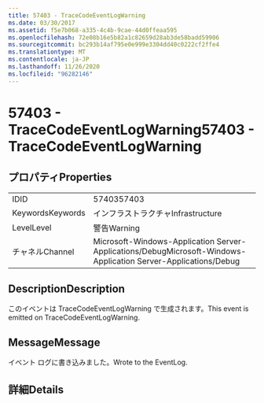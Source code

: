 ```yaml
---
title: 57403 - TraceCodeEventLogWarning
ms.date: 03/30/2017
ms.assetid: f5e7b068-a335-4c4b-9cae-44d0ffeaa595
ms.openlocfilehash: 72e08b16e5b82a1c82659d28ab3de58badd59906
ms.sourcegitcommit: bc293b14af795e0e999e3304dd40c0222cf2ffe4
ms.translationtype: MT
ms.contentlocale: ja-JP
ms.lasthandoff: 11/26/2020
ms.locfileid: "96282146"
---
```

# <a name="57403---tracecodeeventlogwarning"></a><span data-ttu-id="e6193-102">57403 - TraceCodeEventLogWarning</span><span class="sxs-lookup"><span data-stu-id="e6193-102">57403 - TraceCodeEventLogWarning</span></span>

## <a name="properties"></a><span data-ttu-id="e6193-103">プロパティ</span><span class="sxs-lookup"><span data-stu-id="e6193-103">Properties</span></span>  
  
|||  
|-|-|  
|<span data-ttu-id="e6193-104">ID</span><span class="sxs-lookup"><span data-stu-id="e6193-104">ID</span></span>|<span data-ttu-id="e6193-105">57403</span><span class="sxs-lookup"><span data-stu-id="e6193-105">57403</span></span>|  
|<span data-ttu-id="e6193-106">Keywords</span><span class="sxs-lookup"><span data-stu-id="e6193-106">Keywords</span></span>|<span data-ttu-id="e6193-107">インフラストラクチャ</span><span class="sxs-lookup"><span data-stu-id="e6193-107">Infrastructure</span></span>|  
|<span data-ttu-id="e6193-108">Level</span><span class="sxs-lookup"><span data-stu-id="e6193-108">Level</span></span>|<span data-ttu-id="e6193-109">警告</span><span class="sxs-lookup"><span data-stu-id="e6193-109">Warning</span></span>|  
|<span data-ttu-id="e6193-110">チャネル</span><span class="sxs-lookup"><span data-stu-id="e6193-110">Channel</span></span>|<span data-ttu-id="e6193-111">Microsoft-Windows-Application Server-Applications/Debug</span><span class="sxs-lookup"><span data-stu-id="e6193-111">Microsoft-Windows-Application Server-Applications/Debug</span></span>|  
  
## <a name="description"></a><span data-ttu-id="e6193-112">Description</span><span class="sxs-lookup"><span data-stu-id="e6193-112">Description</span></span>  

 <span data-ttu-id="e6193-113">このイベントは TraceCodeEventLogWarning で生成されます。</span><span class="sxs-lookup"><span data-stu-id="e6193-113">This event is emitted on TraceCodeEventLogWarning.</span></span>  
  
## <a name="message"></a><span data-ttu-id="e6193-114">Message</span><span class="sxs-lookup"><span data-stu-id="e6193-114">Message</span></span>  

 <span data-ttu-id="e6193-115">イベント ログに書き込みました。</span><span class="sxs-lookup"><span data-stu-id="e6193-115">Wrote to the EventLog.</span></span>  
  
## <a name="details"></a><span data-ttu-id="e6193-116">詳細</span><span class="sxs-lookup"><span data-stu-id="e6193-116">Details</span></span>
